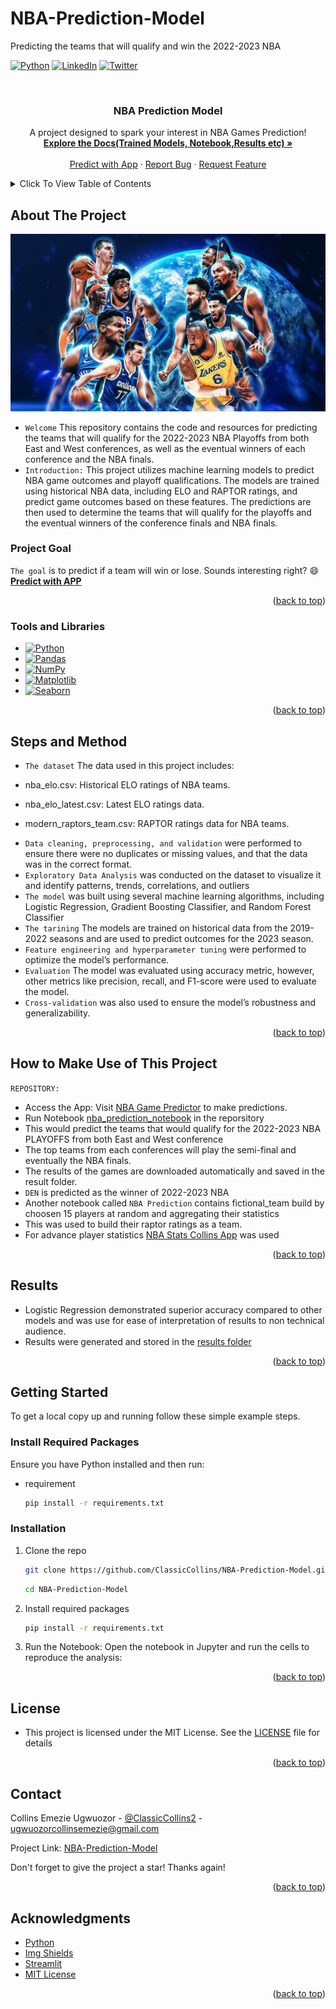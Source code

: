# NBA-Prediction-Model
Predicting the teams that will qualify and win the 2022-2023 NBA
<!-- Improved compatibility of back to top link: See: https://github.com/ClassicCollins/NBA-Prediction-Model/back2top -->
<a id="readme-top"></a>
<!--
*** Thanks for checking out NBA-Prediction-Model project. 
*** Thanks for checking out my project!
-->



<!-- PROJECT SHIELDS -->
<!--
*** I'm using markdown "reference style" links for readability.
*** Reference links are enclosed in brackets [ ] instead of parentheses ( ).
*** See the bottom of this document for the declaration of the reference variables
*** for stars-url, forks-url, etc.
*** https://www.markdownguide.org/basic-syntax/#reference-style-links 
-->

[![Python][Python-logo]][Python-url]
[![LinkedIn][linkedin-shield]][linkedin-url]
[![Twitter][twitter-shield]][twitter-url]

<!-- PROJECT LOGO -->
<br />
<div align="center">

<h3 align="center">NBA Prediction Model</h3>

  <p align="center">
    A project designed to spark your interest in NBA Games Prediction!
    <br />
    <a href="https://github.com/ClassicCollins/NBA-Prediction-Model"><strong>Explore the Docs(Trained Models, Notebook,Results etc) »</strong></a>
    <br />
    <br />
    <a href="https://nba-game-predictor.streamlit.app/">Predict with App</a>
    ·
    <a href="https://github.com/ClassicCollins/NBA-Prediction-Model/blob/classic/.github/ISSUE_TEMPLATE/bug-report---.md">Report Bug</a>
    ·
    <a href="https://github.com/ClassicCollins/NBA-Prediction-Model/blob/classic/.github/ISSUE_TEMPLATE/feature-request-form---.md">Request Feature</a>
  </p>
</div>


<!-- TABLE OF CONTENTS -->
<details>
  <summary>Click To View Table of Contents</summary>
  <ol>
    <li>
      <a href="#about-the-project">About The Project</a>
      <ul>
        <li><a href="#project-Goal">Project Goal</a></li>
        <li><a href="#tools-and-libraries">Tools and Libraries</a></li>
        <li><a href="#steps-and-method">Steps and Method</a></li>
        <li><a href="#results">Results</a></li>
      </ul>
    </li>
    <li>
      <a href="#getting-started">Getting Started</a>
      <ul>
        <li><a href="#Required-Packages">Required Packages</a></li>
        <li><a href="#installation">Installation</a></li>
      </ul>
    </li>
    <li><a href="#license">License</a></li>
    <li><a href="#contact">Contact</a></li>
    <li><a href="#acknowledgments">Acknowledgments</a></li>
  </ol>
</details>



<!-- ABOUT THE PROJECT -->
## About The Project

[![Product Name Screen Shot][product-screenshot]](https://nba-game-predictor.streamlit.app/)

* `Welcome` This repository contains the code and resources for predicting the teams that will qualify for the 2022-2023 NBA Playoffs from both East and West conferences, as well as the eventual winners of each conference and the NBA finals.
* `Introduction:` This project utilizes machine learning models to predict NBA game outcomes and playoff qualifications. The models are trained using historical NBA data, including ELO and RAPTOR ratings, and predict game outcomes based on these features. The predictions are then used to determine the teams that will qualify for the playoffs and the eventual winners of the conference finals and NBA finals.

### Project Goal
`The goal` is to predict if a team will win or lose. Sounds interesting right? :smile:
**[Predict with APP](https://nba-game-predictor.streamlit.app/)**
<p align="right">(<a href="#readme-top">back to top</a>)</p>


### Tools and Libraries

* [![Python][Python-logo]][Python-url]
* [![Pandas][Pandas-logo]][Pandas-url]
* [![NumPy][NumPy-logo]][NumPy-url]
* [![Matplotlib][Matplotlib-logo]][Matplotlib-url]
* [![Seaborn][Seaborn-logo]][Seaborn-url]

<p align="right">(<a href="#readme-top">back to top</a>)</p>

<!-- STEPS and METHODOLOGY -->
## Steps and Method
* `The dataset` The data used in this project includes:

- nba_elo.csv: Historical ELO ratings of NBA teams.

- nba_elo_latest.csv: Latest ELO ratings data.

- modern_raptors_team.csv: RAPTOR ratings data for NBA teams.
  
* `Data cleaning, preprocessing, and validation` were performed to ensure there were no duplicates or missing values, and that the data was in the correct format.
* `Exploratory Data Analysis` was conducted on the dataset to visualize it and identify patterns, trends, correlations, and outliers
* `The model` was built using several machine learning algorithms, including Logistic Regression, Gradient Boosting Classifier, and Random Forest Classifier
* `The tarining` The models are trained on historical data from the 2019-2022 seasons and are used to predict outcomes for the 2023 season.
* `Feature engineering and hyperparameter tuning` were performed to optimize the model’s performance.
* `Evaluation` The model was evaluated using accuracy metric, however, other metrics like precision, recall, and F1-score were used to evaluate the model. 
* `Cross-validation` was also used to ensure the model’s robustness and generalizability.

<p align="right">(<a href="#readme-top">back to top</a>)</p>

<!-- HOW TO USE -->
## How to Make Use of This Project
`REPOSITORY:` 
* Access the App: Visit [NBA Game Predictor](https://nba-game-predictor.streamlit.app/) to make predictions.
* Run Notebook [nba_prediction_notebook](https://github.com/ClassicCollins/NBA-Prediction-Model/blob/classic/nba_prediction_notebook.ipynb) in the reporsitory
* This would predict the teams that would qualify for the 2022-2023 NBA PLAYOFFS from both East and West conference
* The top teams from each conferences will play the semi-final and eventually the NBA finals.
* The results of the games are downloaded automatically and saved in the result folder.
* `DEN` is predicted as the winner of 2022-2023 NBA
* Another notebook called `NBA Prediction` contains fictional_team build by choosen 15 players at random and aggregating their statistics
* This was used to build their raptor ratings as a team.
* For advance player statistics  [NBA Stats Collins App](https://classiccollins-basketball.streamlit.app/) was used

<p align="right">(<a href="#readme-top">back to top</a>)</p>

<!-- RESULTS -->
## Results
* Logistic Regression demonstrated superior accuracy compared to other models and was use for ease of interpretation of results to non technical audience.
* Results were generated and stored in the [results folder](https://github.com/ClassicCollins/NBA-Prediction-Model/tree/classic/results)
  
<p align="right">(<a href="#readme-top">back to top</a>)</p>

<!-- GETTING STARTED -->
## Getting Started

To get a local copy up and running follow these simple example steps.

### Install Required Packages

Ensure you have Python installed and then run:
* requirement
  ```sh
  pip install -r requirements.txt
  ```

### Installation

1. Clone the repo
   ```sh
   git clone https://github.com/ClassicCollins/NBA-Prediction-Model.git
   ```
   ```sh
   cd NBA-Prediction-Model
   ```
2. Install required packages
   ```sh
   pip install -r requirements.txt
   ```
3. Run the Notebook: Open the notebook in Jupyter and run the cells to reproduce the analysis:
<p align="right">(<a href="#readme-top">back to top</a>)</p>

<!-- LICENCE -->
## License
* This project is licensed under the MIT License. See the [LICENSE](https://github.com/ClassicCollins/NBA-Prediction-Model/blob/master/LICENSE) file for details
  
<p align="right">(<a href="#readme-top">back to top</a>)</p>

<!-- CONTACT -->
## Contact

Collins Emezie Ugwuozor - [@ClassicCollins2](https://x.com/ClassicCollins2) - ugwuozorcollinsemezie@gmail.com

Project Link: [NBA-Prediction-Model](https://nba-game-predictor.streamlit.app/)

Don't forget to give the project a star! Thanks again!

<p align="right">(<a href="#readme-top">back to top</a>)</p>



<!-- ACKNOWLEDGMENTS -->
## Acknowledgments

* [Python](https://www.python.org)
* [Img Shields](https://shields.io)
* [Streamlit](https://nba-game-predictor.streamlit.app/)
* [MIT License](https://opensource.org/license/mit)

<p align="right">(<a href="#readme-top">back to top</a>)</p>


<!-- MARKDOWN LINKS & IMAGES -->
<!-- https://www.markdownguide.org/basic-syntax/#reference-style-links -->
[contributors-shield]: https://img.shields.io/github/contributors/ClassicCollins/NBA-Prediction-Model.svg?style=for-the-badge
[contributors-url]: https://github.com/ClassicCollins/NBA-Prediction-Model/contributors
[twitter-shield]: https://img.shields.io/badge/-Twitter-black.svg?style=for-the-badge&logo=x&colorB=555
[twitter-url]: https://x.com/ClassicCollins2
[traffic-shield]: https://img.shields.io/github/traffic/ClassicCollins/NBA-Prediction-Model.svg?style=for-the-badge
[traffic-url]: https://github.com/ClassicCollins/NBA-Prediction-Model/traffic
[forks-shield]: https://img.shields.io/github/forks/ClassicCollins/NBA-Prediction-Model.svg?style=for-the-badge
[forks-url]: https://github.com/ClassicCollins/NBA-Prediction-Model/forks
[stars-shield]: https://img.shields.io/github/stars/ClassicCollins/NBA-Prediction-Model.svg?style=for-the-badge
[stars-url]: https://github.com/ClassicCollins/NBA-Prediction-Model/stargazers
[issues-shield]: https://img.shields.io/github/issues/ClassicCollins/NBA-Prediction-Model.svg?style=for-the-badge
[issues-url]: https://github.com/ClassicCollins/NBA-Prediction-Model/issues
[license-shield]: https://img.shields.io/github/license/ClassicCollins/NBA-Prediction-Model.svg?style=for-the-badge
[license-url]: https://github.com/ClassicCollins/NBA-Prediction-Model/LICENSE
[linkedin-shield]: https://img.shields.io/badge/-LinkedIn-white.svg?style=for-the-badge&logo=linkedin&colorB=blue
[linkedin-url]: https://linkedin.com/in/collins-ugwuozor
[product-screenshot]: image/screenshot1.png
[Python-logo]: https://img.shields.io/badge/Python-20232A?style=for-the-badge&logo=python&logoColor=61DAFB
[Python-url]: https://www.python.org/
[Pandas-logo]: https://img.shields.io/badge/Pandas-20232A?style=for-the-badge&logo=pandas&logoColor=blue
[Pandas-url]: https://pandas.pydata.org/
[NumPy-logo]: https://img.shields.io/badge/Numppy-20232A?style=for-the-badge&logo=numpy&logoColor=61DAFB
[NumPy-url]: https://numpy.org/
[Matplotlib-logo]: https://img.shields.io/badge/Matplotlib-red?style=for-the-badge&logo=matplotlib&logoColor=0769AD
[Matplotlib-url]: https://matplotlib.org/ 
[Seaborn-logo]: https://img.shields.io/badge/Seaborn-20232A?style=for-the-badge&logo=seaborn&logoColor=61DAFB
[Seaborn-url]: https://seaborn.pydata.org/
